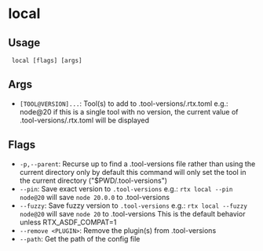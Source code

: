 #  local
## Usage
```
 local [flags] [args]
```
## Args
- `[TOOL@VERSION]...`: Tool(s) to add to .tool-versions/.rtx.toml
e.g.: node@20
if this is a single tool with no version,
the current value of .tool-versions/.rtx.toml will be displayed
## Flags
- `-p,--parent`: Recurse up to find a .tool-versions file rather than using the current directory only
by default this command will only set the tool in the current directory ("$PWD/.tool-versions")
- `--pin`: Save exact version to `.tool-versions`
e.g.: `rtx local --pin node@20` will save `node 20.0.0` to .tool-versions
- `--fuzzy`: Save fuzzy version to `.tool-versions` e.g.: `rtx local --fuzzy node@20` will save `node 20` to .tool-versions This is the default behavior unless RTX_ASDF_COMPAT=1
- `--remove <PLUGIN>`: Remove the plugin(s) from .tool-versions
- `--path`: Get the path of the config file
